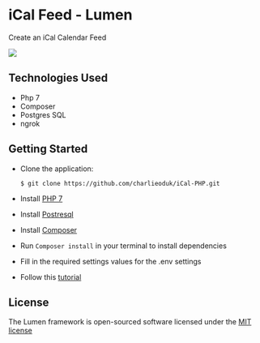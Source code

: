 # iCal Feed - Lumen

Create an iCal Calendar Feed

![](https://s3.amazonaws.com/com.twilio.prod.twilio-docs/images/ical_calendar_feed_banner.width-808.png)

## Technologies Used
- Php 7
- Composer
- Postgres SQL
- ngrok


## Getting Started

* Clone the application:

      $ git clone https://github.com/charlieoduk/iCal-PHP.git

- Install [PHP 7](http://php.net/manual/en/install.php)

- Install [Postresql ](https://www.postgresql.org/download/)
- Install [Composer](https://getcomposer.org/doc/00-intro.md#installation-linux-unix-osx)

- Run ```Composer install``` in your terminal to install dependencies
- Fill in the required settings values for the .env settings

- Follow this [tutorial](https://www.twilio.com/blog/how-create-ical-calendar-feed-php-laravel-lumen)

## License

The Lumen framework is open-sourced software licensed under the [MIT license](http://opensource.org/licenses/MIT)
